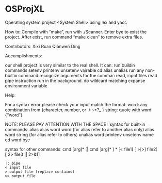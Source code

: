 # OSProjXL
Operating system project &lt;System Shell> using lex and yacc

How to:
	Compile with “make”, run with ./Scanner. 
Enter bye to exist the project. 
After exist, run command “make clean” to remove extra files.

Contributors:
Xixi Ruan
Qianwen Ding

Accomplishments:

our shell project is very similar to the real shell. It can:
  run buildin commands
  setenv
  printenv
  unsetenv
  vairable
  cd
  alias
  unalias
  run any non-builtin command
  recognize arguments for the comman
  read, input files
  read pipe instruction
  run in the background.
  do wildcard matching
  expanse environment variable


Help:

For a syntax error please check your input match the format:
word: any combination from {character, number, or ./:~*?_ }
string: quote with word {“word”}

NOTE: PLEASE PAY ATTENTION WITH THE SPACE !
syntax for built-in commands:
	alias
	alias word word		(for alias refer to another alias only)
	alias word string		(for alias refer to others)
	unalias word
	printenv
	unsetenv name
	cd word
	bye
	
syntax for other commands:
	cmd [arg]* [| cmd [arg]* ] * [< file1] [ >[>] file2] [ 2> file3 || 2>&1]
	
	|: pipe
	< input file 
	> output file (replace contains)
	>> output file 
